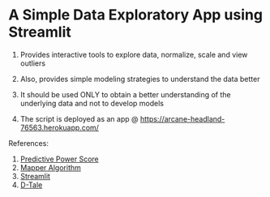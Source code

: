 # A Simple Data Exploratory App using Streamlit

1. Provides interactive tools to explore data, normalize, scale and view outliers

2. Also, provides simple modeling strategies to understand the data better

3. It should be used ONLY to obtain a better understanding of the underlying data and not to develop models

4. The script is deployed as an app @ https://arcane-headland-76563.herokuapp.com/

References:
1. [Predictive Power Score](https://github.com/8080labs/ppscore)
2. [Mapper Algorithm](https://arxiv.org/abs/2004.02551)
3. [Streamlit](https://github.com/streamlit/streamlit)
4. [D-Tale](https://github.com/man-group/dtale)